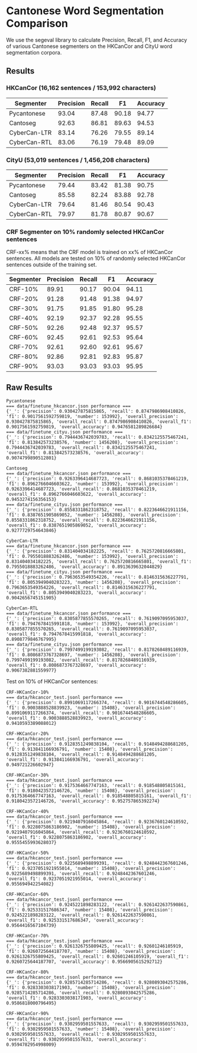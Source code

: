 # Cantonese Word Segmentation Comparison
We use the segeval library to calculate Precision, Recall, F1, and Accuracy of various Cantonese segmenters on the HKCanCor and CityU word segmentation corpora.

## Results
### HKCanCor (16,162 sentences / 153,992 characters)
|Segmenter   | Precision | Recall | F1    | Accuracy |
|------------|-----------|--------|-------|----------|
|Pycantonese | 93.04     | 87.48  | 90.18 |  94.77   |
|Cantoseg    | 92.63     | 86.81  | 89.63 |  94.53   |
|CyberCan-LTR| 83.14     | 76.26  | 79.55 |  89.14   |
|CyberCan-RTL| 83.06     | 76.19  | 79.48 |  89.09   |

### CityU (53,019 sentences / 1,456,208 characters)
|Segmenter   | Precision | Recall | F1    | Accuracy |
|------------|-----------|--------|-------|----------|
|Pycantonese | 79.44     | 83.42  | 81.38 |  90.75   |
|Cantoseg    | 85.58     | 82.24  | 83.88 |  92.78   |
|CyberCan-LTR| 79.64     | 81.46  | 80.54 |  90.43   |
|CyberCan-RTL| 79.97     | 81.78  | 80.87 |  90.67   |

### CRF Segmenter on 10% randomly selected HKCanCor sentences
CRF-xx% means that the CRF model is trained on xx% of HKCanCor sentences. All models are tested on 10% of randomly selected HKCanCor sentences outside of the training set.

|Segmenter   | Precision | Recall | F1    | Accuracy |
|------------|-----------|--------|-------|----------|
|CRF-10%     | 89.91     | 90.17  | 90.04 |  94.11   |
|CRF-20%     | 91.28     | 91.48  | 91.38 |  94.97   |
|CRF-30%     | 91.75     | 91.85  | 91.80 |  95.28   |
|CRF-40%     | 92.19     | 92.37  | 92.28 |  95.55   |
|CRF-50%     | 92.26     | 92.48  | 92.37 |  95.57   |
|CRF-60%     | 92.45     | 92.61  | 92.53 |  95.64   |
|CRF-70%     | 92.61     | 92.60  | 92.61 |  95.67   |
|CRF-80%     | 92.86     | 92.81  | 92.83 |  95.87   |
|CRF-90%     | 93.03     | 93.03  | 93.03 |  95.95   |

## Raw Results

```
Pycantonese
=== data/finetune_hkcancor.json performance ===
{'_': {'precision': 0.930427875815865, 'recall': 0.8747986908410826, 'f1': 0.9017561592759819, 'number': 153992}, 'overall_precision': 0.930427875815865, 'overall_recall': 0.8747986908410826, 'overall_f1': 0.9017561592759819, 'overall_accuracy': 0.9476581289826684}
=== data/finetune_cityu.json performance ===
{'_': {'precision': 0.7944436742039783, 'recall': 0.8342125575467241, 'f1': 0.813842573238576, 'number': 1456208}, 'overall_precision': 0.7944436742039783, 'overall_recall': 0.8342125575467241, 'overall_f1': 0.813842573238576, 'overall_accuracy': 0.9074799890512801}

Cantoseg
=== data/finetune_hkcancor.json performance ===
{'_': {'precision': 0.9263396414687723, 'recall': 0.8681035378461219, 'f1': 0.8962766046603622, 'number': 153992}, 'overall_precision': 0.9263396414687723, 'overall_recall': 0.8681035378461219, 'overall_f1': 0.8962766046603622, 'overall_accuracy': 0.9453274156356153}
=== data/finetune_cityu.json performance ===
{'_': {'precision': 0.8558331862318752, 'recall': 0.8223646621911156, 'f1': 0.8387651905869052, 'number': 1456208}, 'overall_precision': 0.8558331862318752, 'overall_recall': 0.8223646621911156, 'overall_f1': 0.8387651905869052, 'overall_accuracy': 0.9277729754643846}

CyberCan-LTR
=== data/finetune_hkcancor.json performance ===
{'_': {'precision': 0.831404034182225, 'recall': 0.7625720816665801, 'f1': 0.7955018883262486, 'number': 153992}, 'overall_precision': 0.831404034182225, 'overall_recall': 0.7625720816665801, 'overall_f1': 0.7955018883262486, 'overall_accuracy': 0.8913639632044829}
=== data/finetune_cityu.json performance ===
{'_': {'precision': 0.7963653549354226, 'recall': 0.8146315636227791, 'f1': 0.8053949040283223, 'number': 1456208}, 'overall_precision': 0.7963653549354226, 'overall_recall': 0.8146315636227791, 'overall_f1': 0.8053949040283223, 'overall_accuracy': 0.9042656745151905}

CyberCan-RTL
=== data/finetune_hkcancor.json performance ===
{'_': {'precision': 0.8305877855570265, 'recall': 0.7619097095953037, 'f1': 0.7947678415991818, 'number': 153992}, 'overall_precision': 0.8305877855570265, 'overall_recall': 0.7619097095953037, 'overall_f1': 0.7947678415991818, 'overall_accuracy': 0.8908779846767995}
=== data/finetune_cityu.json performance ===
{'_': {'precision': 0.7997499199193082, 'recall': 0.8178268489116939, 'f1': 0.8086873767328697, 'number': 1456208}, 'overall_precision': 0.7997499199193082, 'overall_recall': 0.8178268489116939, 'overall_f1': 0.8086873767328697, 'overall_accuracy': 0.9067382881559977}
```

Test on 10% of HKCanCor sentences:
```
CRF-HKCanCor-10%
=== data/hkcancor_test.jsonl performance ===
{'_': {'precision': 0.8991069117266374, 'recall': 0.9016744548286605, 'f1': 0.9003888528839923, 'number': 15408}, 'overall_precision': 0.8991069117266374, 'overall_recall': 0.9016744548286605, 'overall_f1': 0.9003888528839923, 'overall_accuracy': 0.9410593389088012}

CRF-HKCanCor-20%
=== data/hkcancor_test.jsonl performance ===
{'_': {'precision': 0.9128351249838104, 'recall': 0.9148494288681205, 'f1': 0.913841166936791, 'number': 15408}, 'overall_precision': 0.9128351249838104, 'overall_recall': 0.9148494288681205, 'overall_f1': 0.913841166936791, 'overall_accuracy': 0.949721226602947}

CRF-HKCanCor-30%
=== data/hkcancor_test.jsonl performance ===
{'_': {'precision': 0.9175364667747163, 'recall': 0.918548805815161, 'f1': 0.9180423572146726, 'number': 15408}, 'overall_precision': 0.9175364667747163, 'overall_recall': 0.918548805815161, 'overall_f1': 0.9180423572146726, 'overall_accuracy': 0.952757865392274}

CRF-HKCanCor-40%
=== data/hkcancor_test.jsonl performance ===
{'_': {'precision': 0.9219407916045864, 'recall': 0.9236760124610592, 'f1': 0.9228075863186902, 'number': 15408}, 'overall_precision': 0.9219407916045864, 'overall_recall': 0.9236760124610592, 'overall_f1': 0.9228075863186902, 'overall_accuracy': 0.9555455993628037}

CRF-HKCanCor-50%
=== data/hkcancor_test.jsonl performance ===
{'_': {'precision': 0.9225689498899391, 'recall': 0.9248442367601246, 'f1': 0.9237051921955014, 'number': 15408}, 'overall_precision': 0.9225689498899391, 'overall_recall': 0.9248442367601246, 'overall_f1': 0.9237051921955014, 'overall_accuracy': 0.955694942254082}

CRF-HKCanCor-60%
=== data/hkcancor_test.jsonl performance ===
{'_': {'precision': 0.9245221898283122, 'recall': 0.9261422637590861, 'f1': 0.925331517686347, 'number': 15408}, 'overall_precision': 0.9245221898283122, 'overall_recall': 0.9261422637590861, 'overall_f1': 0.925331517686347, 'overall_accuracy': 0.9564416567104739}

CRF-HKCanCor-70%
=== data/hkcancor_test.jsonl performance ===
{'_': {'precision': 0.9261326755809425, 'recall': 0.92601246105919, 'f1': 0.9260725644187707, 'number': 15408}, 'overall_precision': 0.9261326755809425, 'overall_recall': 0.92601246105919, 'overall_f1': 0.9260725644187707, 'overall_accuracy': 0.9566905615292712}

CRF-HKCanCor-80%
=== data/hkcancor_test.jsonl performance ===
{'_': {'precision': 0.9285714285714286, 'recall': 0.9280893042575286, 'f1': 0.9283303038171903, 'number': 15408}, 'overall_precision': 0.9285714285714286, 'overall_recall': 0.9280893042575286, 'overall_f1': 0.9283303038171903, 'overall_accuracy': 0.9586818000796495}

CRF-HKCanCor-90%
=== data/hkcancor_test.jsonl performance ===
{'_': {'precision': 0.9302959501557633, 'recall': 0.9302959501557633, 'f1': 0.9302959501557633, 'number': 15408}, 'overall_precision': 0.9302959501557633, 'overall_recall': 0.9302959501557633, 'overall_f1': 0.9302959501557633, 'overall_accuracy': 0.9594782954998009}

```